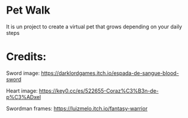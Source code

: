 # Pet Walk

It is un project to create a virtual pet that grows depending on your daily steps

# Credits: 

Sword image: https://darklordgames.itch.io/espada-de-sangue-blood-sword

Heart image: https://key0.cc/es/522655-Coraz%C3%B3n-de-p%C3%ADxel

Swordman frames: https://luizmelo.itch.io/fantasy-warrior